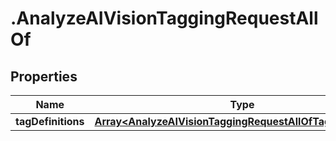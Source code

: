 # .AnalyzeAIVisionTaggingRequestAllOf

## Properties

| Name         | Type          | Description   | Notes         |
| ------------ | ------------- | ------------- | ------------- |
| **tagDefinitions** | [**Array&lt;AnalyzeAIVisionTaggingRequestAllOfTagDefinitions&gt;**](AnalyzeAIVisionTaggingRequestAllOfTagDefinitions.md) |  |  |



